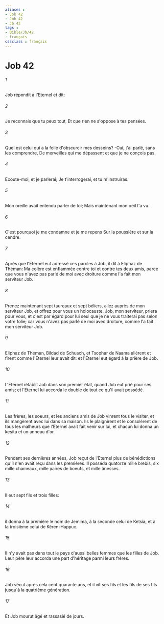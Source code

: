 ```yaml
---
aliases : 
- Job 42
- Job 42
- Jb 42
tags : 
- Bible/Jb/42
- français
cssclass : français
---
```


# Job 42

###### 1
Job répondit à l'Eternel et dit:
###### 2
Je reconnais que tu peux tout, Et que rien ne s'oppose à tes pensées.
###### 3
Quel est celui qui a la folie d'obscurcir mes desseins? -Oui, j'ai parlé, sans les comprendre, De merveilles qui me dépassent et que je ne conçois pas.
###### 4
Ecoute-moi, et je parlerai; Je t'interrogerai, et tu m'instruiras.
###### 5
Mon oreille avait entendu parler de toi; Mais maintenant mon oeil t'a vu.
###### 6
C'est pourquoi je me condamne et je me repens Sur la poussière et sur la cendre.
###### 7
Après que l'Eternel eut adressé ces paroles à Job, il dit à Eliphaz de Théman: Ma colère est enflammée contre toi et contre tes deux amis, parce que vous n'avez pas parlé de moi avec droiture comme l'a fait mon serviteur Job.
###### 8
Prenez maintenant sept taureaux et sept béliers, allez auprès de mon serviteur Job, et offrez pour vous un holocauste. Job, mon serviteur, priera pour vous, et c'est par égard pour lui seul que je ne vous traiterai pas selon votre folie; car vous n'avez pas parlé de moi avec droiture, comme l'a fait mon serviteur Job.
###### 9
Eliphaz de Théman, Bildad de Schuach, et Tsophar de Naama allèrent et firent comme l'Eternel leur avait dit: et l'Eternel eut égard à la prière de Job.
###### 10
L'Eternel rétablit Job dans son premier état, quand Job eut prié pour ses amis; et l'Eternel lui accorda le double de tout ce qu'il avait possédé.
###### 11
Les frères, les soeurs, et les anciens amis de Job vinrent tous le visiter, et ils mangèrent avec lui dans sa maison. Ils le plaignirent et le consolèrent de tous les malheurs que l'Eternel avait fait venir sur lui, et chacun lui donna un kesita et un anneau d'or.
###### 12
Pendant ses dernières années, Job reçut de l'Eternel plus de bénédictions qu'il n'en avait reçu dans les premières. Il posséda quatorze mille brebis, six mille chameaux, mille paires de boeufs, et mille ânesses.
###### 13
Il eut sept fils et trois filles:
###### 14
il donna à la première le nom de Jemima, à la seconde celui de Ketsia, et à la troisième celui de Kéren-Happuc.
###### 15
Il n'y avait pas dans tout le pays d'aussi belles femmes que les filles de Job. Leur père leur accorda une part d'héritage parmi leurs frères.
###### 16
Job vécut après cela cent quarante ans, et il vit ses fils et les fils de ses fils jusqu'à la quatrième génération.
###### 17
Et Job mourut âgé et rassasié de jours.
